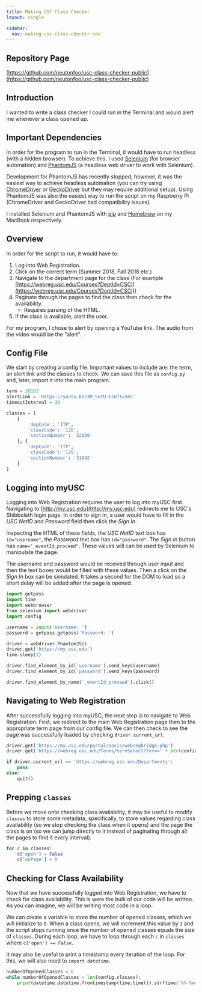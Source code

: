 ```yaml
---
title: Making USC Class Checker
layout: single

sidebar:
  nav: making-usc-class-checker-nav
---
```


## Repository Page

[https://github.com/neutonfoo/usc-class-checker-public](https://github.com/neutonfoo/usc-class-checker-public)

## Introduction

I wanted to write a class checker I could run in the Terminal and would alert me whenever a class opened up.

## Important Dependencies

In order for the program to run in the Terminal, it would have to run headless (with a hidden browser). To achieve this, I used [Selenium](https://www.seleniumhq.org/) (for browser automation) and [PhantomJS](http://phantomjs.org/) (a headless web driver to work with Selenium).

Development for PhantomJS has recently stopped, however, it was the easiest way to achieve headless automation (you can try using [ChromeDriver](http://chromedriver.chromium.org/) or [GeckoDriver](https://github.com/mozilla/geckodriver/releases) but they may require additional setup). Using PhantomJS was also the easiest way to run the script on my Raspberry Pi (ChromeDriver and GeckoDriver had compatibility issues).

I installed Selenium and PhantomJS with [pip](https://pypi.org/project/pip/) and [Homebrew](https://brew.sh/) on my MacBook respectively.

## Overview

In order for the script to run, it would have to:
1. Log into Web Registration.
2. Click on the correct term (Summer 2018, Fall 2018 etc.)
3. Navigate to the department page for the class (For example [https://webreg.usc.edu/Courses?DeptId=CSCI](https://webreg.usc.edu/Courses?DeptId=CSCI))
4. Paginate through the pages to find the class then check for the availability.
	* Requires parsing of the HTML.
5. If the class is available, alert the user.

For my program, I chose to alert by opening a YouTube link. The audio from the video would be the "alert".

## Config File

We start by creating a config file. Important values to include are: the term, an alert link and the classes to check. We can save this file as `config.py` and, later, import it into the main program.

```python
term = 20183
alertLink = 'https://youtu.be/3M_5oYU-IsU?t=50s'
timeoutInterval = 30

classes = [
	{
		'depCode': 'ITP',
		'classCode': '125',
		'sectionNumber': '32039'
	}, {
		'depCode': 'ITP',
		'classCode': '125',
		'sectionNumber': '31842'
	}
]
```

## Logging into myUSC

Logging into Web Registration requires the user to log into myUSC first. Navigating to [http://my.usc.edu](http://my.usc.edu) redirects me to USC's Shibboleth login page. In order to sign in, a user would have to fill in the *USC NetID* and *Password* field then click the *Sign In*.

Inspecting the HTML of these fields, the *USC NetID* text box has `id="username"`, the *Password* text box has `id="password"`. The *Sign In* button has `name="_eventId_proceed"`. These values will can be used by Selenium to manipulate the page.

The username and password would be received through user input and then the text boxes would be filled with these values. Then a click on the *Sign In* box can be simulated. It takes a second for the DOM to load so a short delay will be added after the page is opened.

```python
import getpass
import time
import webbrowser
from selenium import webdriver
import config

username = input('Username: ')
password = getpass.getpass('Password: ')

driver = webdriver.PhantomJS()
driver.get('https://my.usc.edu')
time.sleep(1)

driver.find_element_by_id('username').send_keys(username)
driver.find_element_by_id('password').send_keys(password)

driver.find_element_by_name('_eventId_proceed').click()
```

## Navigating to Web Registration

After successfully logging into myUSC, the next step is to navigate to Web Registration. First, we redirect to the main Web Registration page then to the appropriate term page from our config file. We can then check to see the page was successfully loaded by checking `driver.current_url`.

```python
driver.get('https://my.usc.edu/portal/oasis/webregbridge.php')
driver.get('https://webreg.usc.edu/Terms/termSelect?term=' + str(config.term))

if driver.current_url == 'https://webreg.usc.edu/Departments':
	pass
else:
	quit()
```

## Prepping `classes`

Before we move onto checking class availability, it may be useful to modify `classes` to store some metadata, specifically, to store values regarding class availability (so we stop checking the class when it opens) and the page the class is on (so we can jump directly to it instead of paginating through all the pages to find it every interval).

```python
for c in classes:
	c['open'] = False
	c['onPage'] = 0
```

## Checking for Class Availability

Now that we have successfully logged into Web Registration, we have to check for class availability. This is were the bulk of our code will be written. As you can imagine, we will be writing most code in a loop.

We can create a variable to store the number of opened classes, which we will initialize to `0`. When a class opens, we will increment this value by `1` and the script stops running once the number of opened classes equals the size of `classes`. During each loop, we have to loop through each `c` in `classes` where `c['open'] == False`.

It may also be useful to print a timestamp every iteration of the loop. For this, we will also need to `import datetime`.

```python
numberOfOpenedClasses = 0
while numberOfOpenedClasses < len(config.classes):
	print(datetime.datetime.fromtimestamp(time.time()).strftime('%Y-%m-%d %H:%M:%S'))
```
